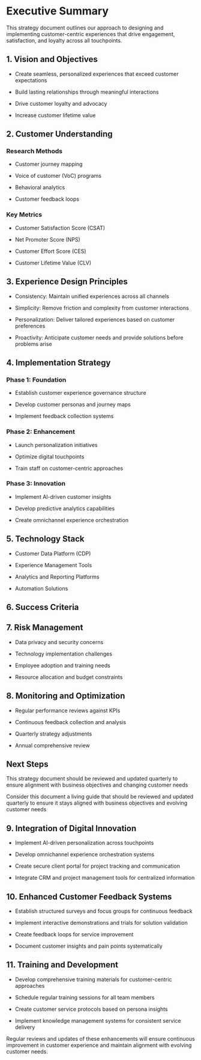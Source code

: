 # Executive Summary

This strategy document outlines our approach to designing and implementing customer-centric experiences that drive engagement, satisfaction, and loyalty across all touchpoints.

## 1. Vision and Objectives

- Create seamless, personalized experiences that exceed customer expectations

- Build lasting relationships through meaningful interactions

- Drive customer loyalty and advocacy

- Increase customer lifetime value

## 2. Customer Understanding

### Research Methods

- Customer journey mapping

- Voice of customer (VoC) programs

- Behavioral analytics

- Customer feedback loops

### Key Metrics

- Customer Satisfaction Score (CSAT)

- Net Promoter Score (NPS)

- Customer Effort Score (CES)

- Customer Lifetime Value (CLV)

## 3. Experience Design Principles

- Consistency: Maintain unified experiences across all channels

- Simplicity: Remove friction and complexity from customer interactions

- Personalization: Deliver tailored experiences based on customer preferences

- Proactivity: Anticipate customer needs and provide solutions before problems arise

## 4. Implementation Strategy

### Phase 1: Foundation

- Establish customer experience governance structure

- Develop customer personas and journey maps

- Implement feedback collection systems

### Phase 2: Enhancement

- Launch personalization initiatives

- Optimize digital touchpoints

- Train staff on customer-centric approaches

### Phase 3: Innovation

- Implement AI-driven customer insights

- Develop predictive analytics capabilities

- Create omnichannel experience orchestration

## 5. Technology Stack

- Customer Data Platform (CDP)

- Experience Management Tools

- Analytics and Reporting Platforms

- Automation Solutions

## 6. Success Criteria

<!-- Unsupported block type: table -->

## 7. Risk Management

- Data privacy and security concerns

- Technology implementation challenges

- Employee adoption and training needs

- Resource allocation and budget constraints

## 8. Monitoring and Optimization

- Regular performance reviews against KPIs

- Continuous feedback collection and analysis

- Quarterly strategy adjustments

- Annual comprehensive review

## Next Steps

<!-- Unsupported block type: to_do -->

<!-- Unsupported block type: to_do -->

<!-- Unsupported block type: to_do -->

<!-- Unsupported block type: to_do -->

<!-- Unsupported block type: to_do -->

This strategy document should be reviewed and updated quarterly to ensure alignment with business objectives and changing customer needs



Consider this document a living guide that should be reviewed and updated quarterly to ensure it stays aligned with business objectives and evolving customer needs



## 9. Integration of Digital Innovation

- Implement AI-driven personalization across touchpoints

- Develop omnichannel experience orchestration systems

- Create secure client portal for project tracking and communication

- Integrate CRM and project management tools for centralized information

## 10. Enhanced Customer Feedback Systems

- Establish structured surveys and focus groups for continuous feedback

- Implement interactive demonstrations and trials for solution validation

- Create feedback loops for service improvement

- Document customer insights and pain points systematically

## 11. Training and Development

- Develop comprehensive training materials for customer-centric approaches

- Schedule regular training sessions for all team members

- Create customer service protocols based on persona insights

- Implement knowledge management systems for consistent service delivery

Regular reviews and updates of these enhancements will ensure continuous improvement in customer experience and maintain alignment with evolving customer needs.